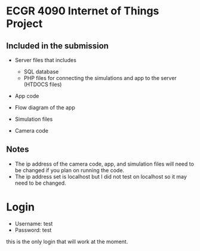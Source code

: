 # ECGR 4090 Internet of Things Project

## Included in the submission
- Server files that includes
    - SQL database
    - PHP files for connecting the simulations and app to the server (HTDOCS files)

- App code
- Flow diagram of the app
- Simulation files
- Camera code

## Notes
- The ip address of the camera code, app, and simulation files will need to be changed if you plan on running the code.
- The ip address set is localhost but I did not test on localhost so it may need to be changed.

# Login
- Username: test
- Password: test

this is the only login that will work at the moment.
